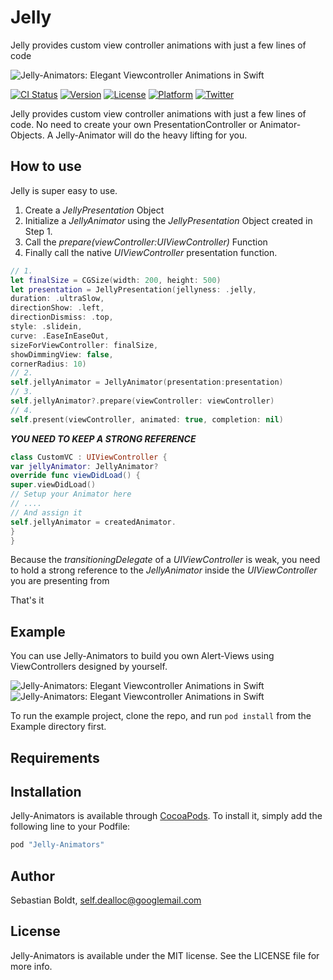 # Jelly
Jelly provides custom view controller animations with just a few lines of code

![Jelly-Animators: Elegant Viewcontroller Animations in Swift](https://github.com/SebastianBoldt/Jelly/blob/master/Github/Jellyfish.png)

[![CI Status](https://travis-ci.org/SebastianBoldt/Jelly.svg?style=flat)](https://travis-ci.org/SebastianBoldt/Jelly)
[![Version](https://img.shields.io/cocoapods/v/Jelly-Animators.svg?style=flat)](http://cocoapods.org/pods/Jelly)
[![License](https://img.shields.io/cocoapods/l/Jelly-Animators.svg?style=flat)](http://cocoapods.org/pods/Jelly)
[![Platform](https://img.shields.io/cocoapods/p/Jelly-Animators.svg?style=flat)](http://cocoapods.org/pods/Jelly)
[![Twitter](https://img.shields.io/badge/twitter-@sebastianboldt-blue.svg?style=flat)](http://twitter.com/sebastianboldt)

Jelly provides custom view controller animations with just a few lines of code. 
No need to create your own PresentationController or Animator-Objects.
A Jelly-Animator will do the heavy lifting for you.

## How to use 

Jelly is super easy to use. 

1. Create a *JellyPresentation* Object
2. Initialize a *JellyAnimator* using the *JellyPresentation* Object created in Step 1.
3. Call the *prepare(viewController:UIViewController)* Function
4. Finally call the native *UIViewController* presentation function.

```swift
// 1.
let finalSize = CGSize(width: 200, height: 500)
let presentation = JellyPresentation(jellyness: .jelly,
duration: .ultraSlow,
directionShow: .left,
directionDismiss: .top,
style: .slidein,
curve: .EaseInEaseOut,
sizeForViewController: finalSize,
showDimmingView: false,
cornerRadius: 10)
// 2.          
self.jellyAnimator = JellyAnimator(presentation:presentation)
// 3.
self.jellyAnimator?.prepare(viewController: viewController)
// 4.
self.present(viewController, animated: true, completion: nil)
```

***YOU NEED TO KEEP A STRONG REFERENCE***

```swift 
class CustomVC : UIViewController {
var jellyAnimator: JellyAnimator?
override func viewDidLoad() {
super.viewDidLoad()
// Setup your Animator here 
// ....
// And assign it
self.jellyAnimator = createdAnimator.
}
}
```
Because the *transitioningDelegate* of a *UIViewController* is weak, you need to 
hold a strong reference to the *JellyAnimator* inside the *UIViewController* you are presenting from

That's it

## Example

You can use Jelly-Animators to build you own Alert-Views using ViewControllers designed by yourself.

![Jelly-Animators: Elegant Viewcontroller Animations in Swift](https://github.com/SebastianBoldt/Jelly-Animators/blob/master/Github/Example.gif?raw=true)
![Jelly-Animators: Elegant Viewcontroller Animations in Swift](https://github.com/SebastianBoldt/Jelly-Animators/blob/master/Github/Example2.gif?raw=true)


To run the example project, clone the repo, and run `pod install` from the Example directory first.

## Requirements

## Installation

Jelly-Animators is available through [CocoaPods](http://cocoapods.org). To install
it, simply add the following line to your Podfile:

```ruby
pod "Jelly-Animators"
```

## Author

Sebastian Boldt, self.dealloc@googlemail.com

## License

Jelly-Animators is available under the MIT license. See the LICENSE file for more info.
